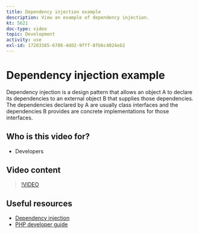 ```yaml
---
title: Dependency injection example
description: View an example of dependency injection.
kt: 5621
doc-type: video
topic: Development
activity: use
exl-id: 17203385-6786-4dd2-9fff-8fb6c4024eb2
---
```

# Dependency injection example

Dependency injection is a design pattern that allows an object A to declare its dependencies to an external object B that supplies those dependencies. The dependencies declared by A are usually class interfaces and the dependencies B provides are concrete implementations for those interfaces.

## Who is this video for?

- Developers

## Video content

>[!VIDEO](https://video.tv.adobe.com/v/35799?quality=12&learn=on)

## Useful resources

- [Dependency injection](https://devdocs.magento.com/guides/v2.4/extension-dev-guide/depend-inj.html)
- [PHP developer guide](https://devdocs.magento.com/guides/v2.4/extension-dev-guide/bk-extension-dev-guide.html)
